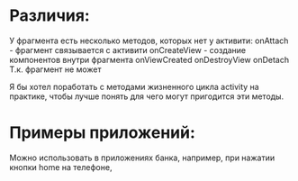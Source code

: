 # Различия:
У фрагмента есть несколько методов, которых нет у активити:
onAttach - фрагмент связывается с активити 
onCreateView - создание компонентов внутри фрагмента 
onViewCreated
onDestroyView
onDetach
Т.к. фрагмент не может 





Я бы хотел поработать с методами жизненного цикла activity на практике, чтобы лучше понять для чего могут пригодится эти методы. 
# Примеры приложений:
Можно использовать в приложениях банка, например, при нажатии кнопки home на телефоне, 
